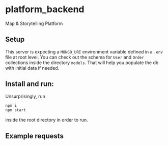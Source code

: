 # platform_backend

Map & Storytelling Platform

## Setup

This server is expecting a `MONGO_URI` environment variable defined in a `.env` file at root level.
You can check out the schema for `User` and `Order` collections inside the directory `models`.
That will help you populate the db with initial data if needed.

## Install and run:

Unsurprisingly, run

```sh
npm i
npm start
```

inside the root directory in order to run.

## Example requests
